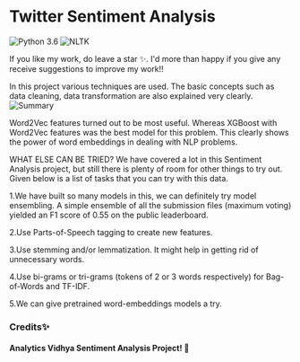 # Twitter Sentiment Analysis
![Python 3.6](https://img.shields.io/badge/Python-3.6-brightgreen.svg) ![NLTK](https://img.shields.io/badge/Library-NLTK-orange.svg)

If you like my work, do leave a star ✨. I'd more than happy if you give any receive suggestions to improve my work!! 

In this project various techniques are used. The basic concepts such as data cleaning, data transformation are also explained very clearly.
![Summary](https://s3.amazonaws.com/thinkific/file_uploads/118220/images/c7c/493/5c3/1549279359967.jpg)

Word2Vec features turned out to be most useful. Whereas XGBoost with Word2Vec features was the best model for this problem. This clearly shows the power of word embeddings in dealing with NLP problems.

WHAT ELSE CAN BE TRIED?
We have covered a lot in this Sentiment Analysis project, but still there is plenty of room for other things to try out. Given below is a list of tasks that you can try with this data.
 
   1.We have built so many models in this, we can definitely try model ensembling. A simple ensemble of all the submission files (maximum       voting) yielded an F1 score of 0.55 on the public leaderboard.
   
   2.Use Parts-of-Speech tagging to create new features.
    
   3.Use stemming and/or lemmatization. It might help in getting rid of unnecessary words.

   4.Use bi-grams or tri-grams (tokens of 2 or 3 words respectively) for Bag-of-Words and TF-IDF.

   5.We can give pretrained word-embeddings models a try.

### Credits✨
#### Analytics Vidhya Sentiment Analysis Project! 🎈
